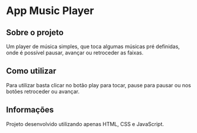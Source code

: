 # App Music Player

## Sobre o projeto

Um player de música simples, que toca algumas músicas pré definidas, onde é possível pausar, avançar ou retroceder as faixas.

## Como utilizar

Para utilizar basta clicar no botão play para tocar, pause para pausar ou nos botões retroceder ou avançar.

## Informações

Projeto desenvolvido utilizando apenas HTML, CSS e JavaScript.
